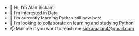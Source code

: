 - 👋 Hi, I’m Alan Sickam 
- 👀 I’m interested in Data
- 🌱 I’m currently learning Python still new here
- 💞️ I’m looking to collaborate on learning and studying Python
- 📫 Mail me if you want to reach me sickamalan4@gmail.com

<!---
a-sickam/a-sickam is a ✨ special ✨ repository because its `README.md` (this file) appears on your GitHub profile.
You can click the Preview link to take a look at your changes.
--->

